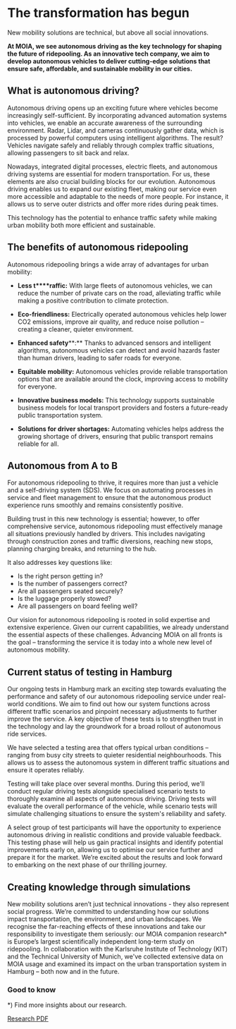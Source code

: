 The transformation has begun
==========

New mobility solutions are technical, but above all social innovations.

**At MOIA, we see autonomous driving as the key technology for shaping the future of ridepooling. As an innovative tech company, we aim to develop autonomous vehicles to deliver cutting-edge solutions that ensure safe, affordable, and sustainable mobility in our cities.**

What is autonomous driving?
----------

Autonomous driving opens up an exciting future where vehicles become increasingly self-sufficient. By incorporating advanced automation systems into vehicles, we enable an accurate awareness of the surrounding environment. Radar, Lidar, and cameras continuously gather data, which is processed by powerful computers using intelligent algorithms. The result? Vehicles navigate safely and reliably through complex traffic situations, allowing passengers to sit back and relax.

Nowadays, integrated digital processes, electric fleets, and autonomous driving systems are essential for modern transportation. For us, these elements are also crucial building blocks for our evolution. Autonomous driving enables us to expand our existing fleet, making our service even more accessible and adaptable to the needs of more people. For instance, it allows us to serve outer districts and offer more rides during peak times.

This technology has the potential to enhance traffic safety while making urban mobility both more efficient and sustainable.

The benefits of autonomous ridepooling
----------

Autonomous ridepooling brings a wide array of advantages for urban mobility:

* **Less t****raffic:** With large fleets of autonomous vehicles, we can reduce the number of private cars on the road, alleviating traffic while making a positive contribution to climate protection.
* **Eco-friendliness:** Electrically operated autonomous vehicles help lower CO2 emissions, improve air quality, and reduce noise pollution – creating a cleaner, quieter environment.
* **Enhanced safety****:** Thanks to advanced sensors and intelligent algorithms, autonomous vehicles can detect and avoid hazards faster than human drivers, leading to safer roads for everyone.
* **Equitable mobility:** Autonomous vehicles provide reliable transportation options that are available around the clock, improving access to mobility for everyone.
* **Innovative business models:** This technology supports sustainable business models for local transport providers and fosters a future-ready public transportation system.

* **Solutions for driver shortages:** Automating vehicles helps address the growing shortage of drivers, ensuring that public transport remains reliable for all.

Autonomous from A to B
----------

For autonomous ridepooling to thrive, it requires more than just a vehicle and a self-driving system (SDS). We focus on automating processes in service and fleet management to ensure that the autonomous product experience runs smoothly and remains consistently positive.

Building trust in this new technology is essential; however, to offer comprehensive service, autonomous ridepooling must effectively manage all situations previously handled by drivers. This includes navigating through construction zones and traffic diversions, reaching new stops, planning charging breaks, and returning to the hub.

It also addresses key questions like:

* Is the right person getting in?
* Is the number of passengers correct?
* Are all passengers seated securely?
* Is the luggage properly stowed?
* Are all passengers on board feeling well?

Our vision for autonomous ridepooling is rooted in solid expertise and extensive experience. Given our current capabilities, we already understand the essential aspects of these challenges. Advancing MOIA on all fronts is the goal – transforming the service it is today into a whole new level of autonomous mobility.

Current status of testing in Hamburg
----------

Our ongoing tests in Hamburg mark an exciting step towards evaluating the performance and safety of our autonomous ridepooling service under real-world conditions. We aim to find out how our system functions across different traffic scenarios and pinpoint necessary adjustments to further improve the service. A key objective of these tests is to strengthen trust in the technology and lay the groundwork for a broad rollout of autonomous ride services.

We have selected a testing area that offers typical urban conditions – ranging from busy city streets to quieter residential neighbourhoods. This allows us to assess the autonomous system in different traffic situations and ensure it operates reliably.

Testing will take place over several months. During this period, we'll conduct regular driving tests alongside specialised scenario tests to thoroughly examine all aspects of autonomous driving. Driving tests will evaluate the overall performance of the vehicle, while scenario tests will simulate challenging situations to ensure the system's reliability and safety.

A select group of test participants will have the opportunity to experience autonomous driving in realistic conditions and provide valuable feedback. This testing phase will help us gain practical insights and identify potential improvements early on, allowing us to optimise our service further and prepare it for the market. We’re excited about the results and look forward to embarking on the next phase of our thrilling journey.

Creating knowledge through simulations
----------

New mobility solutions aren’t just technical innovations - they also represent social progress. We’re committed to understanding how our solutions impact transportation, the environment, and urban landscapes. We recognise the far-reaching effects of these innovations and take our responsibility to investigate them seriously: our MOIA companion research\* is Europe’s largest scientifically independent long-term study on ridepooling. In collaboration with the Karlsruhe Institute of Technology (KIT) and the Technical University of Munich, we've collected extensive data on MOIA usage and examined its impact on the urban transportation system in Hamburg – both now and in the future.

### Good to know ###

\*) Find more insights about our research.

[Research PDF](https://www.moia.io/news-center/downloads/220201_MOIA_Report_Results_MOIA-study.pdf)
